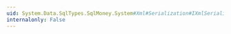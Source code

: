 ```yaml
---
uid: System.Data.SqlTypes.SqlMoney.System#Xml#Serialization#IXmlSerializable#GetSchema
internalonly: False
---
```

